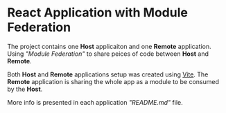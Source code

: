# React Application with Module Federation

The project contains one **Host** applicaiton and one **Remote** application.
Using *"Module Federation"* to share peices of code between **Host** and **Remote**.

Both **Host** and **Remote** applications setup was created using [Vite](https://vitejs.dev/).
The **Remote** application is sharing the whole app as a module to be consumed by the **Host**.

More info is presented in each application *"README.md"* file.